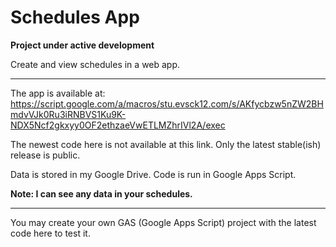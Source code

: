 # Schedules App
**Project under active development**

Create and view schedules in a web app. 

** **

The app is available at:
https://script.google.com/a/macros/stu.evsck12.com/s/AKfycbzw5nZW2BHmdvVJk0Ru3iRNBVS1Ku9K-NDX5Ncf2gkxyy0OF2ethzaeVwETLMZhrIVl2A/exec

The newest code here is not available at this link. Only the latest stable(ish) release is public.

Data is stored in my Google Drive. Code is run in Google Apps Script.

**Note: I can see any data in your schedules.**

** **

You may create your own GAS (Google Apps Script) project with the latest code here to test it. 

